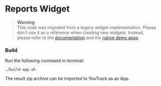 # Reports Widget

> **Warning**  
> This code was migrated from a legacy widget implementation.
> Please don't use it as a reference when creating new widgets.
> Instead, please refer to the [documentation](https://www.jetbrains.com/help/youtrack/devportal-apps/apps-documentation.html) and the [native demo apps](https://github.com/JetBrains/youtrack-demo-app).

### Build
Run the following command in terminal:
```shell
./build-app.sh
```
The result zip archive can be imported to YouTrack as an App.